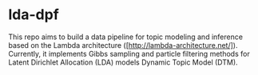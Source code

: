 # lda-dpf

This repo aims to build a data pipeline for topic modeling and inference based on the Lambda architecture ([http://lambda-architecture.net/]).
Currently, it implements Gibbs sampling and particle filtering methods for Latent Dirichlet Allocation (LDA) models
Dynamic Topic Model (DTM).

